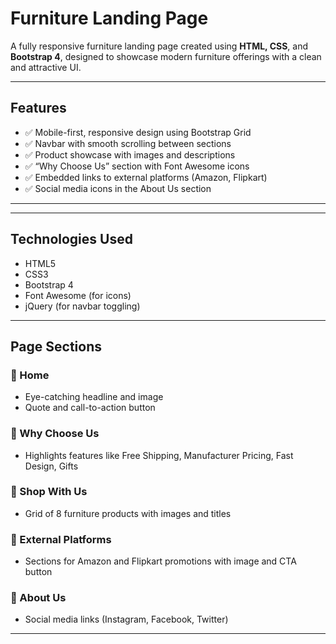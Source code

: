 #  Furniture Landing Page

A fully responsive furniture landing page created using **HTML, CSS**, and **Bootstrap 4**, designed to showcase modern furniture offerings with a clean and attractive UI.

---

##  Features

- ✅ Mobile-first, responsive design using Bootstrap Grid
- ✅ Navbar with smooth scrolling between sections
- ✅ Product showcase with images and descriptions
- ✅ “Why Choose Us” section with Font Awesome icons
- ✅ Embedded links to external platforms (Amazon, Flipkart)
- ✅ Social media icons in the About Us section

---

---

##  Technologies Used

- HTML5  
- CSS3  
- Bootstrap 4  
- Font Awesome (for icons)  
- jQuery (for navbar toggling)

---

##  Page Sections

### 🔹 Home
- Eye-catching headline and image
- Quote and call-to-action button

### 🔹 Why Choose Us
- Highlights features like Free Shipping, Manufacturer Pricing, Fast Design, Gifts

### 🔹 Shop With Us
- Grid of 8 furniture products with images and titles

### 🔹 External Platforms
- Sections for Amazon and Flipkart promotions with image and CTA button

### 🔹 About Us
- Social media links (Instagram, Facebook, Twitter)

---



